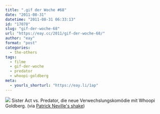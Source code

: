 ```yaml
---
title: ".gif der Woche #68"
date: "2011-08-31"
datetime: "2011-08-31 06:33:13"
id: "17078"
slug: "gif-der-woche-68"
url: "https://eay.cc/2011/gif-der-woche-68/"
author: "eay"
format: "post"
categories:
  - the-others
tags:
  - filme
  - gif-der-woche
  - predator
  - whoopi-goldberg
meta:
  - yourls_shorturl: "https://eay.li/1ap"
---
```


![](https://eay.cc/uploads/2011/whoopi.gif) Sister Act vs. Predator, die neue Verwechslungskomödie mit Whoopi Goldberg. (via [Patrick Neville's shake](http://mlkshk.com/p/617G))
